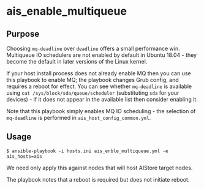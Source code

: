 # ais_enable_multiqueue

## Purpose

Choosing `mq-deadline` over `deadline` offers a small performance win.
Multiqueue IO schedulers are not enabled by default in Ubuntu 18.04 - they become
the default in later versions of the Linux kernel.

If your host install process does not already enable MQ then you can use this
playbook to enable MQ; the playbook changes Grub config, and requires a
reboot for effect. You can see whether `mq-deadline` is available using
`cat /sys/block/sda/queue/scheduler` (substituting `sda` for your devices) - if it does not appear in the available list then consider enabling it.

Note that this playbook simply enables MQ IO scheduling - the selection
of `mq-deadline` is performed in `ais_host_config_common.yml`.

## Usage

```console
$ ansible-playbook -i hosts.ini ais_enble_multiqueue.yml -e ais_hosts=ais
```

We need only apply this against nodes that will host AIStore target 
nodes.

The playbook notes that a reboot is required but does not initiate reboot.
